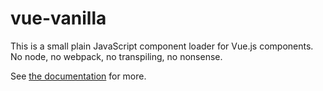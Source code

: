 vue-vanilla
===============

This is a small plain JavaScript component loader for Vue.js components. No node, no webpack, no transpiling, no 
nonsense.

See [the documentation](https://nthalk.github.io/vue-vanilla/) for more.  
